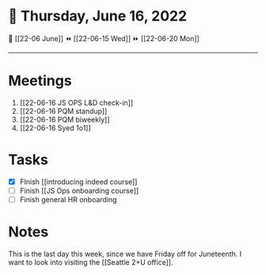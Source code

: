 # 📅  Thursday, June 16, 2022
🔀 [[22-06 June]]
⏪ [[22-06-15 Wed]]
⏩ [[22-06-20 Mon]]

---
# Meetings
1. [[22-06-16 JS OPS L&D check-in]]
2. [[22-06-16 PQM standup]]
3. [[22-06-16 PQM biweekly]]
4. [[22-06-16 Syed 1o1]]

# Tasks
- [x] FInish [[introducing indeed course]]
- [ ] Finish [[JS Ops onboarding course]]
- [ ] Finish general HR onboarding

# Notes
This is the last day this week, since we have Friday off for Juneteenth. I want to look into visiting the [[Seattle 2+U office]]. 